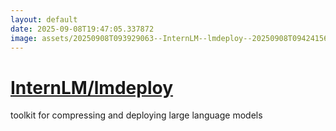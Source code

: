 ```yaml
---
layout: default
date: 2025-09-08T19:47:05.337872
image: assets/20250908T093929063--InternLM--lmdeploy--20250908T094241566--cropped.png
---
```


# [InternLM/lmdeploy](https://github.com/InternLM/lmdeploy)

toolkit for compressing and deploying large language models
